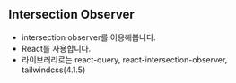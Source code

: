## Intersection Observer

-   intersection observer를 이용해봅니다.
-   React를 사용합니다.
-   라이브러리로는 react-query, react-intersection-observer, tailwindcss(4.1.5)
